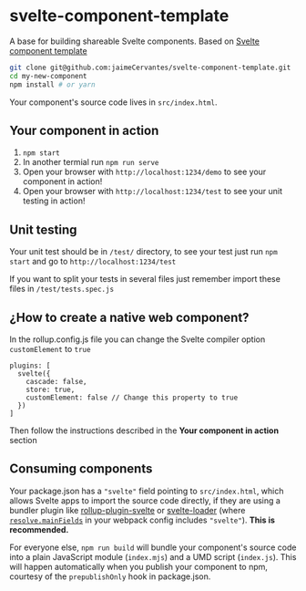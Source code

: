 # svelte-component-template

A base for building shareable Svelte components. Based on [Svelte component template](https://github.com/sveltejs/component-template)


```bash
git clone git@github.com:jaimeCervantes/svelte-component-template.git
cd my-new-component
npm install # or yarn
```

Your component's source code lives in `src/index.html`.

## Your component in action

1. `npm start`
2. In another termial run `npm run serve`
3. Open your browser with `http://localhost:1234/demo` to see your component in action!
4. Open your browser with `http://localhost:1234/test` to see your unit testing in action!

## Unit testing

Your unit test should be in `/test/` directory, to see your test just run `npm start` and go to `http://localhost:1234/test`

If you want to split your tests in several files just remember import these files in `/test/tests.spec.js`

## ¿How to create a native web component?

In the rollup.config.js file you can change the Svelte compiler option `customElement` to `true`
```
plugins: [
  svelte({
    cascade: false,
    store: true,
    customElement: false // Change this property to true
  })
]
```
Then follow the instructions described in the **Your component in action** section

## Consuming components

Your package.json has a `"svelte"` field pointing to `src/index.html`, which allows Svelte apps to import the source code directly, if they are using a bundler plugin like [rollup-plugin-svelte](https://github.com/rollup/rollup-plugin-svelte) or [svelte-loader](https://github.com/sveltejs/svelte-loader) (where [`resolve.mainFields`](https://webpack.js.org/configuration/resolve/#resolve-mainfields) in your webpack config includes `"svelte"`). **This is recommended.**

For everyone else, `npm run build` will bundle your component's source code into a plain JavaScript module (`index.mjs`) and a UMD script (`index.js`). This will happen automatically when you publish your component to npm, courtesy of the `prepublishOnly` hook in package.json.
